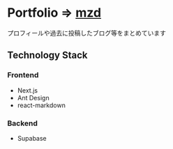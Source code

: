 # Portfolio => [mzd](https://mzd.vercel.app/)

プロフィールや過去に投稿したブログ等をまとめています

## Technology Stack

### Frontend

- Next.js
- Ant Design
- react-markdown

### Backend

- Supabase

